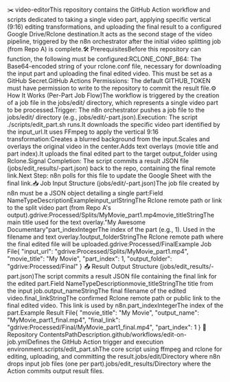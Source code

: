 ✂️ video-editorThis repository contains the GitHub Action workflow and scripts dedicated to taking a single video part, applying specific vertical (9:16) editing transformations, and uploading the final result to a configured Google Drive/Rclone destination.It acts as the second stage of the video pipeline, triggered by the n8n orchestrator after the initial video splitting job (from Repo A) is complete.🛠️ PrerequisitesBefore this repository can function, the following must be configured:RCLONE_CONF_B64: The Base64-encoded string of your rclone.conf file, necessary for downloading the input part and uploading the final edited video. This must be set as a GitHub Secret.GitHub Actions Permissions: The default GITHUB_TOKEN must have permission to write to the repository to commit the result file.⚙️ How It Works (Per-Part Job Flow)The workflow is triggered by the creation of a job file in the jobs/edit/ directory, which represents a single video part to be processed.Trigger: The n8n orchestrator pushes a job file to the jobs/edit/ directory (e.g., jobs/edit/<jobId>-part<N>.json).Execution: The script ./scripts/edit_part.sh runs.It downloads the specific video part identified by the input_url.It uses FFmpeg to apply the vertical 9:16 transformation:Creates a blurred background from the input.Scales and overlays the original video in the center.Adds text overlays (movie title and part index).It uploads the final edited part to the target output_folder using Rclone.Signal Completion: The script commits a result JSON file (jobs/edit_results/<jobId>-part<N>.json) back to the repo, containing the final remote link.Next Step: n8n polls for this file to update the Google Sheet with the final link.📥 Job Input Structure (jobs/edit/<jobId>-part<N>.json)The job file created by n8n must be a JSON object detailing a single part:Field NameTypeDescriptionExampleinput_urlStringThe Rclone remote path or link to the split video part (from Repo A's output).gdrive:Processed/Splits/MyMovie_part1.mp4movie_titleStringThe main title used for the text overlay."My Awesome Documentary"part_indexIntegerThe index of the part (e.g., 1). Used in the filename and text overlay.1output_folderStringThe Rclone remote path where the final edited file will be uploaded.gdrive:Processed/FinalExample Job File{
  "input_url": "gdrive:Processed/Splits/MyMovie_part1.mp4",
  "movie_title": "My Movie",
  "part_index": 1,
  "output_folder": "gdrive:Processed/Final"
}
📤 Result Output Structure (jobs/edit_results/<jobId>-part<N>.json)The script commits a result JSON file containing the final link for the edited part.Field NameTypeDescriptionmovie_titleStringThe title from the input job.output_nameStringThe final filename of the edited video.final_linkStringThe confirmed Rclone remote path or public link to the final edited video. This link is used by n8n.part_indexIntegerThe index of the part.Example Result File{
  "movie_title": "My Movie",
  "output_name": "MyMovie_part1_final.mp4",
  "final_link": "gdrive:Processed/Final/MyMovie_part1_final.mp4",
  "part_index": 1
}
📜 Repository ContentsPathDescription.github/workflows/edit-on-job.ymlDefines the GitHub Action trigger and execution environment.scripts/edit_part.shThe core script using ffmpeg and rclone for editing, uploading, and committing the result.jobs/edit/Directory where n8n drops input job files (one per part).jobs/edit_results/Directory where the Action commits output result files.

